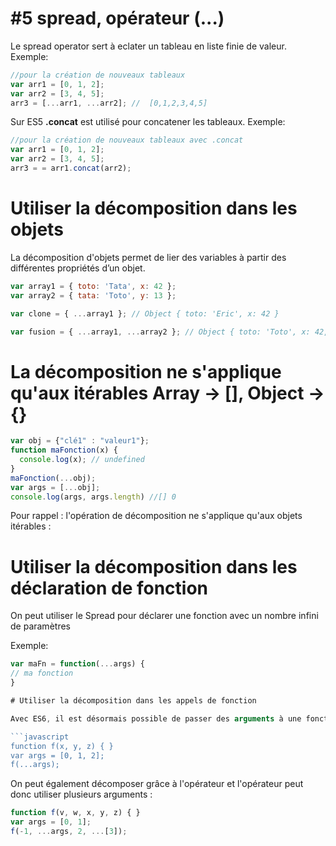 # #5 spread, opérateur (...)

Le spread operator sert à eclater un tableau en liste finie de valeur.
Exemple:
```javascript
//pour la création de nouveaux tableaux
var arr1 = [0, 1, 2];
var arr2 = [3, 4, 5];
arr3 = [...arr1, ...arr2]; //  [0,1,2,3,4,5]
```
Sur ES5 **.concat** est utilisé pour concatener les tableaux.
Exemple:
```javascript
//pour la création de nouveaux tableaux avec .concat
var arr1 = [0, 1, 2];
var arr2 = [3, 4, 5];
arr3 = = arr1.concat(arr2);
```

# Utiliser la décomposition dans les objets
La décomposition d'objets permet de lier des variables à partir des différentes propriétés d’un objet.

```javascript
var array1 = { toto: 'Tata', x: 42 };
var array2 = { tata: 'Toto', y: 13 };

var clone = { ...array1 }; // Object { toto: 'Eric', x: 42 }

var fusion = { ...array1, ...array2 }; // Object { toto: 'Toto', x: 42, tata: 'Tata' y: 28 };
```

# La décomposition ne s'applique qu'aux itérables Array -> [], Object -> {}
```javascript
var obj = {"clé1" : "valeur1"};
function maFonction(x) {
  console.log(x); // undefined
}
maFonction(...obj);
var args = [...obj];
console.log(args, args.length) //[] 0
```
Pour rappel : l'opération de décomposition ne s'applique qu'aux objets itérables :

# Utiliser la décomposition dans les déclaration de fonction

On peut utiliser le Spread pour déclarer une fonction avec un nombre infini de paramètres

Exemple:
```javascript
var maFn = function(...args) {
// ma fonction
}

# Utiliser la décomposition dans les appels de fonction

Avec ES6, il est désormais possible de passer des arguments à une fonction avec le spread :

```javascript
function f(x, y, z) { }
var args = [0, 1, 2];
f(...args);
```

On peut également décomposer grâce à l'opérateur et l'opérateur peut donc utiliser plusieurs arguments :

```javascript
function f(v, w, x, y, z) { }
var args = [0, 1];
f(-1, ...args, 2, ...[3]);
```
